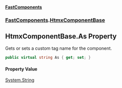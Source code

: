 #### [FastComponents](FastComponents.md 'FastComponents')
### [FastComponents](FastComponents.md 'FastComponents').[HtmxComponentBase](FastComponents.HtmxComponentBase.md 'FastComponents.HtmxComponentBase')

## HtmxComponentBase.As Property

Gets or sets a custom tag name for the component.

```csharp
public virtual string As { get; set; }
```

#### Property Value
[System.String](https://docs.microsoft.com/en-us/dotnet/api/System.String 'System.String')